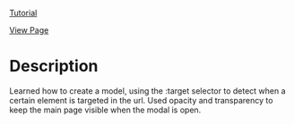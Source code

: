 [Tutorial](https://www.digitalocean.com/community/tutorials/how-to-use-opacity-and-transparency-to-create-a-modal-in-css)

[View Page](https://bsmrdel101.github.io/HTML-CSS-Practice/tutorial_18/)

# Description

Learned how to create a model, using the :target selector to detect when a certain element is targeted in the url. Used opacity and transparency to keep the main page visible when the modal is open.